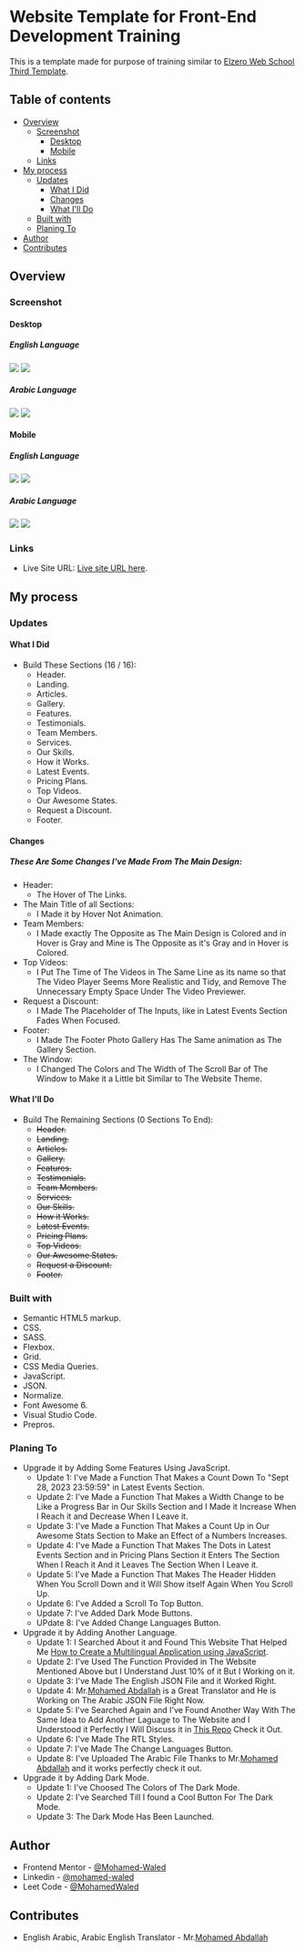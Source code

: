 # Website Template for Front-End Development Training

This is a template made for purpose of training similar to [Elzero Web School Third Template](https://github.com/ElzeroWebSchool/HTML_And_CSS_Template_Three).

## Table of contents

- [Overview](#overview)
  - [Screenshot](#screenshot)
    - [Desktop](#desktop)
    - [Mobile](#mobile)
  - [Links](#links)
- [My process](#my-process)
  - [Updates](#updates)
    - [What I Did](#what-i-did)
    - [Changes](#changes)
    - [What I'll Do](#what-ill-do)
  - [Built with](#built-with)
  - [Planing To](#planing-to)
- [Author](#author)
- [Contributes](#contributes)

## Overview

### Screenshot

#### Desktop

##### English Language

![](images/Desktop%20Light%20EN.png)
![](images/Destop%20Dark%20EN.png)

##### Arabic Language

![](images/Desktop%20Light%20AR.png)
![](images/Desktop%20Dark%20AR.png)

#### Mobile

##### English Language

![](images/Mobile%20Light%20EN.png)
![](images/Mobile%20Dark%20EN.png)

##### Arabic Language

![](images/Mobile%20Light%20AR.png)
![](images/Mobile%20Dark%20AR.png)

### Links

- Live Site URL: [Live site URL here](https://mohamed-waled.github.io/webSite/).

## My process

### Updates

#### What I Did

- Build These Sections (16 / 16):
  - Header.
  - Landing.
  - Articles.
  - Gallery.
  - Features.
  - Testimonials.
  - Team Members.
  - Services.
  - Our Skills.
  - How it Works.
  - Latest Events.
  - Pricing Plans.
  - Top Videos.
  - Our Awesome States.
  - Request a Discount.
  - Footer.

#### Changes

##### These Are Some Changes I've Made From The Main Design:

- Header:
  - The Hover of The Links.
- The Main Title of all Sections:
  - I Made it by Hover Not Animation.
- Team Members:
  - I Made exactly The Opposite as The Main Design is Colored and in Hover is Gray and Mine is The Opposite as it's Gray and in Hover is Colored.
- Top Videos:
  - I Put The Time of The Videos in The Same Line as its name so that The Video Player Seems More Realistic and Tidy, and Remove The Unnecessary Empty Space Under The Video Previewer.
- Request a Discount:
  - I Made The Placeholder of The Inputs, like in Latest Events Section Fades When Focused.
- Footer:
  - I Made The Footer Photo Gallery Has The Same animation as The Gallery Section.
- The Window:
  - I Changed The Colors and The Width of The Scroll Bar of The Window to Make it a Little bit Similar to The Website Theme.

#### What I'll Do

- Build The Remaining Sections (0 Sections To End):
  - ~~Header.~~
  - ~~Landing.~~
  - ~~Articles.~~
  - ~~Gallery.~~
  - ~~Features.~~
  - ~~Testimonials.~~
  - ~~Team Members.~~
  - ~~Services.~~
  - ~~Our Skills.~~
  - ~~How it Works.~~
  - ~~Latest Events.~~
  - ~~Pricing Plans.~~
  - ~~Top Videos.~~
  - ~~Our Awesome States.~~
  - ~~Request a Discount.~~
  - ~~Footer.~~

### Built with

- Semantic HTML5 markup.
- CSS.
- SASS.
- Flexbox.
- Grid.
- CSS Media Queries.
- JavaScript.
- JSON.
- Normalize.
- Font Awesome 6.
- Visual Studio Code.
- Prepros.

### Planing To

- Upgrade it by Adding Some Features Using JavaScript.
  - Update 1: I've Made a Function That Makes a Count Down To "Sept 28, 2023 23:59:59" in Latest Events Section.
  - Update 2: I've Made a Function That Makes a Width Change to be Like a Progress Bar in Our Skills Section and I Made it Increase When I Reach it and Decrease When I Leave it.
  - Update 3: I've Made a Function That Makes a Count Up in Our Awesome Stats Section to Make an Effect of a Numbers Increases.
  - Update 4: I've Made a Function That Makes The Dots in Latest Events Section and in Pricing Plans Section it Enters The Section When I Reach it And it Leaves The Section When I Leave it.
  - Update 5: I've Made a Function That Makes The Header Hidden When You Scroll Down and it Will Show itself Again When You Scroll Up.
  - Update 6: I've Added a Scroll To Top Button.
  - Update 7: I've Added Dark Mode Buttons.
  - UPdate 8: I've Added Change Languages Button.
- Upgrade it by Adding Another Language.
  - Update 1: I Searched About it and Found This Website That Helped Me [How to Create a Multilingual Application using JavaScript](https://www.codeproject.com/Tips/1165561/How-to-Create-a-Multilingual-Application-using-Jav).
  - Update 2: I've Used The Function Provided in The Website Mentioned Above but I Understand Just 10% of it But I Working on it.
  - Update 3: I've Made The English JSON File and it Worked Right.
  - Update 4: Mr.[Mohamed Abdallah](https://www.linkedin.com/in/mohamed-abdallah-a94158222/) is a Great Translator and He is Working on The Arabic JSON File Right Now.
  - Update 5: I've Searched Again and I've Found Another Way With The Same Idea to Add Another Laguage to The Website and I Understood it Perfectly I Will Discuss it in [This Repo]() Check it Out.
  - Update 6: I've Made The RTL Styles.
  - Update 7: I've Made The Change Languages Button.
  - Update 8: I've Uploaded The Arabic File Thanks to Mr.[Mohamed Abdallah](https://www.linkedin.com/in/mohamed-abdallah-a94158222/) and it works perfectly check it out.
- Upgrade it by Adding Dark Mode.
  - Update 1: I've Choosed The Colors of The Dark Mode.
  - Update 2: I've Searched Till I found a Cool Button For The Dark Mode.
  - Update 3: The Dark Mode Has Been Launched.

## Author

- Frontend Mentor - [@Mohamed-Waled](https://www.frontendmentor.io/profile/Mohamed-Waled)
- Linkedin - [@mohamed-waled](https://www.linkedin.com/in/mohamed-waled-82a51a1bb/)
- Leet Code - [@MohamedWaled](https://leetcode.com/MohamedWaled/)

## Contributes

- English Arabic, Arabic English Translator - Mr.[Mohamed Abdallah](https://www.linkedin.com/in/mohamed-abdallah-a94158222/)

